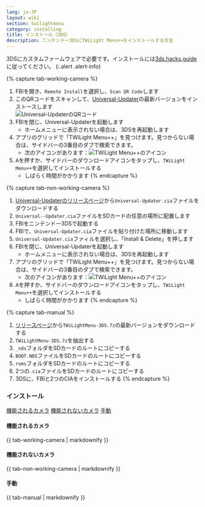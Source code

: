 ```yaml
---
lang: ja-JP
layout: wiki
section: twilightmenu
category: installing
title: インストール（3DS）
description: ニンテンドー3DSにTWiLight Menu++をインストールする方法
---
```


3DSにカスタムファームウェアで必要です。インストールには[3ds.hacks.guide](https://3ds.hacks.guide)に従ってください。
{:.alert .alert-info}

{% capture tab-working-camera %}
1. FBIを開き、`Remote Install`を選択し、`Scan QR Code`します
1. このQRコードをスキャンして、[Universal-Updater](https://github.com/Universal-Team/Universal-Updater)の最新バージョンをインストースします<br> ![Universal-UpdaterのQRコード](https://db.universal-team.net/assets/images/qr/universal-updater.cia.png)
1. FBIを閉じ、Universal-Updaterを起動します
   - ホームメニューに表示されない場合は、3DSを再起動します
1. アプリのグリッドで「TWiLight Menu++」を見つけます。見つからない場合は、サイドバーの3番目のダブで検索できます。
   - 次のアイコンがあります：![TWiLight Menu++のアイコン](https://raw.githubusercontent.com/DS-Homebrew/TWiLightMenu/master/booter/icon.bmp)
1. <kbd class="face">A</kbd>を押すか、サイドバーのダウンロードアイコンをタップし、`TWiLight Menu++`を選択してインストールする
   - しばらく時間がかかります
{% endcapture %}

{% capture tab-non-working-camera %}
1. [Universal-Updaterのリリースページ](https://github.com/Universal-Team/Universal-Updater/releases)から`Universal-Updater.cia`ファイルをダウンロードする
1. `Universal--Updater.cia`ファイルをSDカードの任意の場所に配置します
1. FBIをニンテンドー3DSで起動する
1. FBIで、`Universal-Updater.cia`ファイルを貼り付けた場所に移動します
1. `Universal-Updater.cia`ファィルを選択し、「Install & Delete」を押します
1. FBIを閉じ、Universal-Updaterを起動します
   - ホームメニューに表示されない場合は、3DSを再起動します
1. アプリのグリッドで「TWiLight Menu++」を見つけます。見つからない場合は、サイドバーの3番目のダブで検索できます。
   - 次のアイコンがあります：![TWiLight Menu++のアイコン](https://raw.githubusercontent.com/DS-Homebrew/TWiLightMenu/master/booter/icon.bmp)
1. <kbd class="face">A</kbd>を押すか、サイドバーのダウンロードアイコンをタップし、`TWiLight Menu++`を選択してインストールする
   - しばらく時間がかかります
{% endcapture %}

{% capture tab-manual %}
1. [リリースページ](https://github.com/DS-Homebrew/TWiLightMenu/releases)から`TWiLightMenu-3DS.7z`の最新バージョンをダウンロードする
1. `TWiLightMenu-3DS.7z`を抽出する
1. `_nds`フォルダをSDカードのルートにコピーする
1. `BOOT.NDS`ファイルをSDカードのルートにコピーする
1. `roms`フォルダをSDカードのルートにコピーする
1. 2つの`.cia`ファイルをSDカードのルートにコピーする
1. 3DSに、FBIと2つのCIAをインストールする
{% endcapture %}

### インストール

<div class="tab-container">
   <div class="pb-3">
      <a class="tab-link btn btn-outline-secondary tab-default" href="#tab-working-camera" onclick="openTab(event, event.currentTarget)" data-tab-name="working-camera">機能されるカメラ</a>
      <a class="tab-link btn btn-outline-secondary" href="#tab-non-working-camera" onclick="openTab(event, event.currentTarget)" data-tab-name="non-working-camera">機能されないカメラ</a>
      <a class="tab-link btn btn-outline-secondary" href="#tab-manual" onclick="openTab(event, event.currentTarget)" data-tab-name="manual">手動</a>
   </div>
   <div id="tab-working-camera">
      <noscript><h4>機能されるカメラ</h4></noscript>
      {{ tab-working-camera | markdownify }}
   </div>
   <div id="tab-non-working-camera">
      <noscript><h4>機能されないカメラ</h4></noscript>
      {{ tab-non-working-camera | markdownify }}
   </div>
   <div id="tab-manual">
      <noscript><h4>手動</h4></noscript>
      {{ tab-manual | markdownify }}
   </div>
</div>
